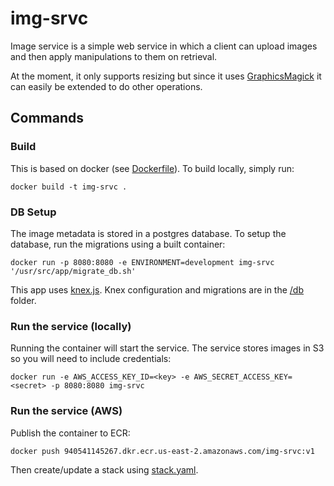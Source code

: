 # img-srvc

Image service is a simple web service in which a client can upload images and
then apply manipulations to them on retrieval.

At the moment, it only supports resizing but since it uses
[GraphicsMagick](http://www.graphicsmagick.org/) it can easily be extended to
do other operations.

## Commands

### Build
This is based on docker (see [Dockerfile](./Dockerfile)).  To build locally, simply run:

`docker build -t img-srvc .`

### DB Setup
The image metadata is stored in a postgres database.  To setup the database, run the migrations using a built container:

`docker run -p 8080:8080 -e ENVIRONMENT=development img-srvc '/usr/src/app/migrate_db.sh'`

This app uses [knex.js](https://knexjs.org/).  Knex configuration and migrations are in the [/db](./db) folder.

### Run the service (locally)
Running the container will start the service.  The service stores images in S3 so you will need to include credentials:

`docker run -e AWS_ACCESS_KEY_ID=<key> -e AWS_SECRET_ACCESS_KEY=<secret> -p 8080:8080 img-srvc`

### Run the service (AWS)

Publish the container to ECR:

`docker push 940541145267.dkr.ecr.us-east-2.amazonaws.com/img-srvc:v1`

Then create/update a stack using [stack.yaml](./stack.yaml).